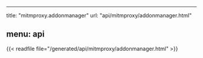 
---
title: "mitmproxy.addonmanager"
url: "api/mitmproxy/addonmanager.html"

menu: api
---

{{< readfile file="/generated/api/mitmproxy/addonmanager.html" >}}
